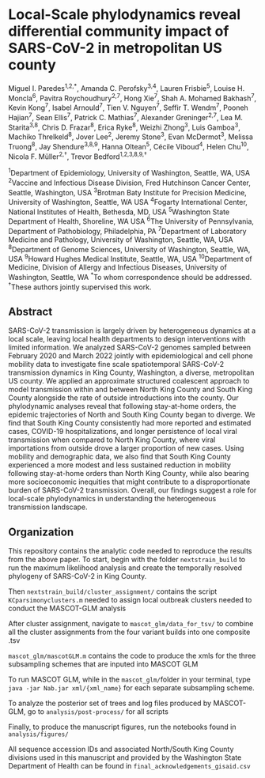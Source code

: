 # Local-Scale phylodynamics reveal differential community impact of SARS-CoV-2 in metropolitan US county
Miguel I. Paredes<sup>1,2,*</sup>, Amanda C. Perofsky<sup>3,4</sup>, Lauren Frisbie<sup>5</sup>, Louise H. Moncla<sup>6</sup>, Pavitra Roychoudhury<sup>2,7</sup>, Hong Xie<sup>7</sup>, Shah A. Mohamed Bakhash<sup>7</sup>, Kevin Kong<sup>7</sup>, Isabel Arnould<sup>7</sup>, Tien V. Nguyen<sup>7</sup>, Seffir T. Wendm<sup>7</sup>, Pooneh Hajian<sup>7</sup>, Sean Ellis<sup>7</sup>, Patrick C. Mathias<sup>7</sup>, Alexander Greninger<sup>2,7</sup>, Lea M. Starita<sup>3,8</sup>, Chris D. Frazar<sup>8</sup>, Erica Ryke<sup>8</sup>, Weizhi Zhong<sup>3</sup>, Luis Gamboa<sup>3</sup>, Machiko Threlkeld<sup>8</sup>, Jover Lee<sup>2</sup>, Jeremy Stone<sup>3</sup>, Evan McDermot<sup>3</sup>, Melissa Truong<sup>8</sup>, Jay Shendure<sup>3,8,9</sup>, Hanna Oltean<sup>5</sup>, Cécile Viboud<sup>4</sup>, Helen Chu<sup>10</sup>, Nicola F. Müller<sup>2,†</sup>, Trevor Bedford<sup>1,2,3,8,9,†</sup>

<sup>1</sup>Department of Epidemiology, University of Washington, Seattle, WA, USA
<sup>2</sup>Vaccine and Infectious Disease Division, Fred Hutchinson Cancer Center, Seattle, Washington, USA
<sup>3</sup>Brotman Baty Institute for Precision Medicine, University of Washington, Seattle, WA USA
<sup>4</sup>Fogarty International Center, National Institutes of Health, Bethesda, MD, USA
<sup>5</sup>Washington State Department of Health, Shoreline, WA USA
<sup>6</sup>The University of Pennsylvania, Department of Pathobiology, Philadelphia, PA
<sup>7</sup>Department of Laboratory Medicine and Pathology, University of Washington, Seattle, WA, USA
<sup>8</sup>Department of Genome Sciences, University of Washington, Seattle, WA, USA
<sup>9</sup>Howard Hughes Medical Institute, Seattle, WA, USA
<sup>10</sup>Department of Medicine, Division of Allergy and Infectious Diseases, University of Washington, Seattle, WA
<sup>*</sup>To whom correspondence should be addressed.
<sup>†</sup>These authors jointly supervised this work.

## Abstract

SARS-CoV-2 transmission is largely driven by heterogeneous dynamics at a local scale, leaving local health departments to design interventions with limited information. We analyzed SARS-CoV-2 genomes sampled between February 2020 and March 2022 jointly with epidemiological and cell phone mobility data to investigate fine scale spatiotemporal SARS-CoV-2 transmission dynamics in King County, Washington, a diverse, metropolitan US county. We applied an approximate structured coalescent approach to model transmission within and between North King County and South King County alongside the rate of outside introductions into the county. Our phylodynamic analyses reveal that following stay-at-home orders, the epidemic trajectories of North and South King County began to diverge. We find that South King County consistently had more reported and estimated cases, COVID-19 hospitalizations, and longer persistence of local viral transmission when compared to North King County, where viral importations from outside drove a larger proportion of new cases. Using mobility and demographic data, we also find that South King County experienced a more modest and less sustained reduction in mobility following stay-at-home orders than North King County, while also bearing more socioeconomic inequities that might contribute to a disproportionate burden of SARS-CoV-2 transmission. Overall, our findings suggest a role for local-scale phylodynamics in understanding the heterogeneous transmission landscape.

## Organization

This repository contains the analytic code needed to reproduce the results from the above paper. To start, begin with the folder `nextstrain_build` to run the maximum likelihood analysis and create the temporally resolved phylogeny of SARS-CoV-2 in King County.

Then `nextstrain_build/cluster_assignment/` contains the script `KCparsimonyclusters.m` needed to assign local outbreak clusters needed to conduct the MASCOT-GLM analysis

After cluster assignment, navigate to `mascot_glm/data_for_tsv/` to combine all the cluster assignments from the four variant builds into one composite .tsv

`mascot_glm/mascotGLM.m` contains the code to produce the xmls for the three subsampling schemes that are inputed into MASCOT GLM

To run MASCOT GLM, while in the `mascot_glm/`folder in your terminal, type `java -jar Nab.jar xml/{xml_name}` for each separate subsampling scheme.

To analyze the posterior set of trees and log files produced by MASCOT-GLM, go to `analysis/post-process/` for all scripts

Finally, to produce the manuscript figures, run the notebooks found in `analysis/figures/`

All sequence accession IDs and associated North/South King County divisions used in this manuscript and provided by the Washington State Department of Health can be found in `final_acknowledgements_gisaid.csv`

